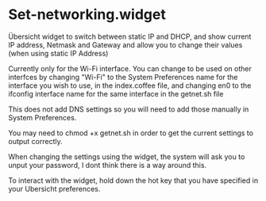 # Set-networking.widget
Übersicht widget to switch between static IP and DHCP, and show current IP address, Netmask and Gateway and allow you to change their values (when using static IP Address)

Currently only for the Wi-Fi interface. You can change to be used on other interfces by changing "Wi-Fi" to the System Preferences name for the interface you wish to use, in the index.coffee file, and changing en0 to the ifconfig interface name for the same interface in the getnet.sh file

This does not add DNS settings so you will need to add those manually in System Preferences.

You may need to chmod +x getnet.sh in order to get the current settings to output correctly. 

When changing the settings using the widget, the system will ask you to unput your password, I dont think there is a way around this. 

To interact with the widget, hold down the hot key that you have specified in your Ubersicht preferences.
